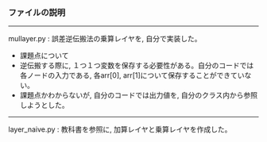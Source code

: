 ### ファイルの説明
---
mullayer.py : 誤差逆伝搬法の乗算レイヤを, 自分で実装した。  
* 課題点について  
* 逆伝搬する際に, １つ１つ変数を保存する必要性がある。自分のコードでは各ノードの入力である, 各arr[0], arr[1]について保存することができていない。  
* 課題点かわからないが, 自分のコードでは出力値を, 自分のクラス内から参照しようとした。  

---
layer_naive.py : 教科書を参照に, 加算レイヤと乗算レイヤを作成した。  




